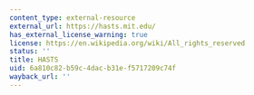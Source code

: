 ```yaml
---
content_type: external-resource
external_url: https://hasts.mit.edu/
has_external_license_warning: true
license: https://en.wikipedia.org/wiki/All_rights_reserved
status: ''
title: HASTS
uid: 6a810c82-b59c-4dac-b31e-f5717209c74f
wayback_url: ''
---
```

